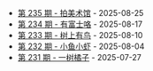 * [第 235 期 - 拍美术馆](https://weekly.tw93.fun/posts/235-拍美术馆) - 2025-08-25
* [第 234 期 - 有富士咯](https://weekly.tw93.fun/posts/234-有富士咯) - 2025-08-17
* [第 233 期 - 树上有鸟](https://weekly.tw93.fun/posts/233-树上有鸟) - 2025-08-10
* [第 232 期 - 小鱼小虾](https://weekly.tw93.fun/posts/232-小鱼小虾) - 2025-08-04
* [第 231 期 - 一树橘子](https://weekly.tw93.fun/posts/231-一树橘子) - 2025-07-27
